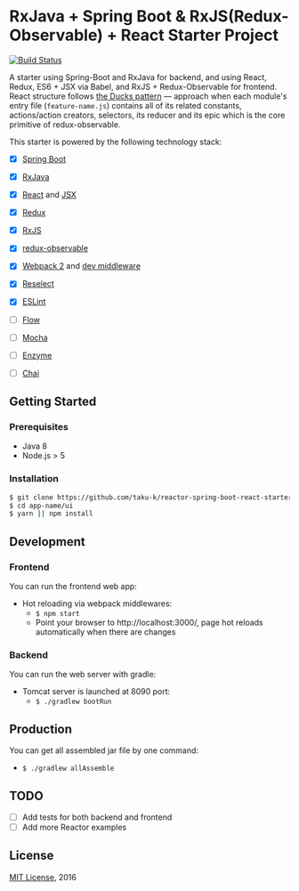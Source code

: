 # RxJava + Spring Boot & RxJS(Redux-Observable) + React Starter Project

[![Build Status](https://travis-ci.org/taku-k/rx-spring-boot-react-starter.svg?branch=master)](https://travis-ci.org/taku-k/rx-spring-boot-react-starter)

A starter using Spring-Boot and RxJava for backend, and using React, Redux, ES6 + JSX via Babel, and RxJS + Redux-Observable for frontend.
React structure follows [the Ducks pattern](https://github.com/erikras/ducks-modular-redux) — approach when each module's entry file (`feature-name.js`) contains all of its related constants, actions/action creators, selectors, its reducer and its epic which is the core primitive of redux-observable.

This starter is powered by the following technology stack:

- [x] [Spring Boot](https://projects.spring.io/spring-boot/)
- [x] [RxJava](https://github.com/ReactiveX/RxJava)
- [x] [React](https://facebook.github.io/react/) and [JSX](https://facebook.github.io/jsx/)
- [x] [Redux](http://redux.js.org/)
- [x] [RxJS](http://reactivex.io/rxjs/)
- [x] [redux-observable](https://github.com/redux-observable/redux-observable)
- [x] [Webpack 2](https://gist.github.com/sokra/27b24881210b56bbaff7) and [dev middleware](https://github.com/webpack/webpack-dev-middleware)
- [x] [Reselect](https://github.com/reactjs/reselect)
- [x] [ESLint](http://eslint.org/docs/user-guide/configuring)
- [ ] [Flow](https://flowtype.org/docs/getting-started.html)
- [ ] [Mocha](https://mochajs.org/)
- [ ] [Enzyme](http://airbnb.io/enzyme/)
- [ ] [Chai](http://chaijs.com/)


## Getting Started

### Prerequisites

- Java 8
- Node.js > 5

### Installation

```sh
$ git clone https://github.com/taku-k/reactor-spring-boot-react-starter app-name
$ cd app-name/ui
$ yarn || npm install
```

## Development

### Frontend

You can run the frontend web app:

* Hot reloading via webpack middlewares:
  * `$ npm start`
  * Point your browser to http://localhost:3000/, page hot reloads automatically when there are changes

### Backend

You can run the web server with gradle:

* Tomcat server is launched at 8090 port:
  * `$ ./gradlew bootRun`

## Production

You can get all assembled jar file by one command:

* `$ ./gradlew allAssemble`

## TODO

- [ ] Add tests for both backend and frontend
- [ ] Add more Reactor examples

## License

[MIT License](https://taku-k.mit-license.org/), 2016